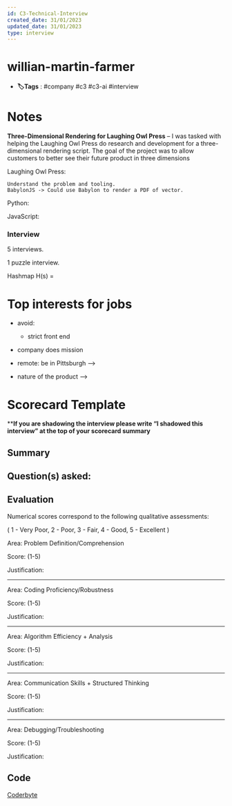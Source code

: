 ```yaml
---
id: C3-Technical-Interview
created_date: 31/01/2023
updated_date: 31/01/2023
type: interview
---
```


# willian-martin-farmer

- **🏷️Tags** :  #company #c3 #c3-ai #interview
[](#anki-card)

# Notes

**Three-Dimensional Rendering for Laughing Owl Press** – I was tasked with helping the Laughing Owl Press do research and development for a three-dimensional rendering script. The goal of the project was to allow customers to better see their future product in three dimensions

Laughing Owl Press:

	Understand the problem and tooling. 
	BabylonJS -> Could use Babylon to render a PDF of vector.  

Python:

JavaScript:

### Interview

5 interviews.

1 puzzle interview.

Hashmap H(s) = <string>

# Top interests for jobs

- avoid: 

	- strict front end

- company does mission 

- remote: be in Pittsburgh --> 

- nature of the product --> 

# Scorecard Template

****If you are shadowing the interview please write “I shadowed this interview” at the top of your scorecard summary**

## Summary

<A brief description of why you have made the recommendation. This should correlate to the rating and analysis of the different areas>

## Question(s) asked:

<List all the questions asked in the interview>

## Evaluation

Numerical scores correspond to the following qualitative assessments:

( 1 - Very Poor, 2 - Poor, 3 - Fair, 4 - Good, 5 - Excellent )

Area: Problem Definition/Comprehension

Score: (1-5)

Justification:

---

Area: Coding Proficiency/Robustness

Score: (1-5)

Justification:

---

Area: Algorithm Efficiency + Analysis

Score: (1-5)

Justification:

---

Area: Communication Skills + Structured Thinking

Score: (1-5)

Justification:

---

Area: Debugging/Troubleshooting

Score: (1-5)

Justification:

## Code

<paste any code snippets produced from the interview>

[Coderbyte](https://coderbyte.com/editor/sharing:NdyYTk2R)

```



```

